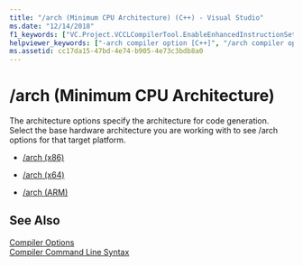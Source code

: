 ```yaml
---
title: "/arch (Minimum CPU Architecture) (C++) - Visual Studio"
ms.date: "12/14/2018"
f1_keywords: ["VC.Project.VCCLCompilerTool.EnableEnhancedInstructionSet", "/arch"]
helpviewer_keywords: ["-arch compiler option [C++]", "/arch compiler option [C++]", "arch compiler option [C++]"]
ms.assetid: cc17da15-47bd-4e74-b905-4e73c3bdb8a0
---
```

# /arch (Minimum CPU Architecture)

The architecture options specify the architecture for code generation. Select the base hardware architecture you are working with to see /arch options for that target platform.

- [/arch (x86)](arch-x86.md)

- [/arch (x64)](arch-x64.md)

- [/arch (ARM)](arch-arm.md)

## See Also

[Compiler Options](compiler-options.md)<br/>
[Compiler Command Line Syntax](../compiler-command-line-syntax.md)